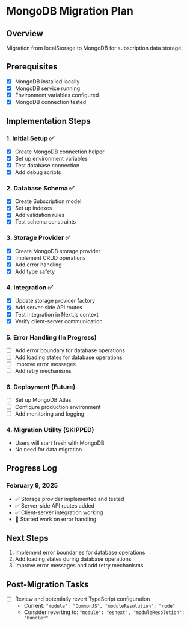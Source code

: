 # MongoDB Migration Plan

## Overview
Migration from localStorage to MongoDB for subscription data storage.

## Prerequisites
- [x] MongoDB installed locally
- [x] MongoDB service running
- [x] Environment variables configured
- [x] MongoDB connection tested

## Implementation Steps

### 1. Initial Setup ✅
- [x] Create MongoDB connection helper
- [x] Set up environment variables
- [x] Test database connection
- [x] Add debug scripts

### 2. Database Schema ✅
- [x] Create Subscription model
- [x] Set up indexes
- [x] Add validation rules
- [x] Test schema constraints

### 3. Storage Provider ✅
- [x] Create MongoDB storage provider
- [x] Implement CRUD operations
- [x] Add error handling
- [x] Add type safety

### 4. Integration ✅
- [x] Update storage provider factory
- [x] Add server-side API routes
- [x] Test integration in Next.js context
- [x] Verify client-server communication

### 5. Error Handling (In Progress)
- [ ] Add error boundary for database operations
- [ ] Add loading states for database operations
- [ ] Improve error messages
- [ ] Add retry mechanisms

### 6. Deployment (Future)
- [ ] Set up MongoDB Atlas
- [ ] Configure production environment
- [ ] Add monitoring and logging

### ~~4. Migration Utility~~ (SKIPPED)
- Users will start fresh with MongoDB
- No need for data migration

## Progress Log

### February 9, 2025
- ✅ Storage provider implemented and tested
- ✅ Server-side API routes added
- ✅ Client-server integration working
- 🔄 Started work on error handling

## Next Steps
1. Implement error boundaries for database operations
2. Add loading states during database operations
3. Improve error messages and add retry mechanisms

## Post-Migration Tasks
- [ ] Review and potentially revert TypeScript configuration
  - Current: `"module": "CommonJS", "moduleResolution": "node"`
  - Consider reverting to: `"module": "esnext", "moduleResolution": "bundler"`